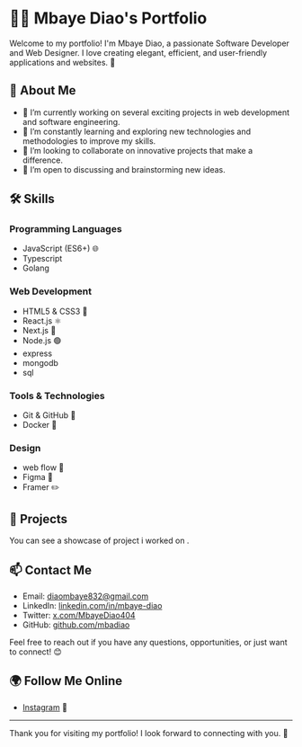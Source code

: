 # 👨‍💻 Mbaye Diao's Portfolio

Welcome to my portfolio! I'm Mbaye Diao, a passionate Software Developer and Web Designer. I love creating elegant, efficient, and user-friendly applications and websites. 🌟

## 🚀 About Me

- 🔭 I’m currently working on several exciting projects in web development and software engineering.
- 🌱 I’m constantly learning and exploring new technologies and methodologies to improve my skills.
- 👯 I’m looking to collaborate on innovative projects that make a difference.
- 🤔 I’m open to discussing and brainstorming new ideas.

## 🛠️ Skills

### Programming Languages
- JavaScript (ES6+) 🌐
- Typescript
- Golang


### Web Development
- HTML5 & CSS3 🎨
- React.js ⚛️
- Next.js 🌲
- Node.js 🟢
- express 
- mongodb
- sql

### Tools & Technologies
- Git & GitHub 🐙
- Docker 🐳
### Design
- web flow 📸
- Figma 🎨
- Framer ✏️

## 🌟 Projects
You can see a showcase of project i worked on .

## 📫 Contact Me

- Email: [diaombaye832@gmail.com](mailto:diaombaye832@gmail.com)
- LinkedIn: [linkedin.com/in/mbaye-diao](https://linkedin.com/in/mbaye-diao)
- Twitter: [x.com/MbayeDiao404](https://x.com/MbayeDiao404)
- GitHub: [github.com/mbadiao](https://github.com/mbadiao)

Feel free to reach out if you have any questions, opportunities, or just want to connect! 😊

## 🌍 Follow Me Online

- [Instagram](https://www.instagram.com/diao__mb01) 📸

---

Thank you for visiting my portfolio! I look forward to connecting with you. 🙌

